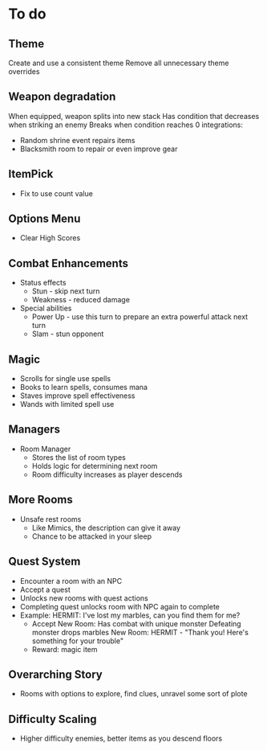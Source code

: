 # To do

## Theme
Create and use a consistent theme
Remove all unnecessary theme overrides

## Weapon degradation
When equipped, weapon splits into new stack
Has condition that decreases when striking an enemy
Breaks when condition reaches 0
integrations:
- Random shrine event repairs items
- Blacksmith room to repair or even improve gear

## ItemPick
- Fix to use count value

## Options Menu
- Clear High Scores

## Combat Enhancements
- Status effects
    - Stun - skip next turn
    - Weakness - reduced damage
- Special abilities
    - Power Up - use this turn to prepare an extra powerful attack next turn
    - Slam - stun opponent

## Magic
- Scrolls for single use spells
- Books to learn spells, consumes mana
- Staves improve spell effectiveness
- Wands with limited spell use

## Managers
- Room Manager
    - Stores the list of room types
    - Holds logic for determining next room
    - Room difficulty increases as player descends

## More Rooms
- Unsafe rest rooms
    - Like Mimics, the description can give it away
    - Chance to be attacked in your sleep

## Quest System
- Encounter a room with an NPC
- Accept a quest
- Unlocks new rooms with quest actions
- Completing quest unlocks room with NPC again to complete
- Example:
    HERMIT: I've lost my marbles, can you find them for me?
    - Accept
    New Room: Has combat with unique monster
        Defeating monster drops marbles
    New Room: HERMIT - "Thank you! Here's something for your trouble"
    - Reward: magic item

## Overarching Story
- Rooms with options to explore, find clues, unravel some sort of plote

## Difficulty Scaling
- Higher difficulty enemies, better items as you descend floors